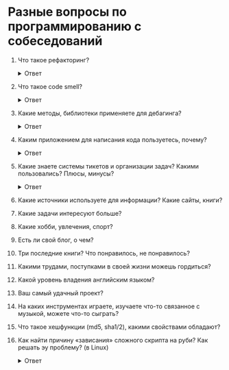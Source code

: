 # Разные вопросы по программированию с собеседований

1. Что такое рефакторинг?

    <details>
      <summary>Ответ</summary>
      Рефакторинг представляет собой процесс такого изменения программной системы, при котором не меняется внешнее поведение кода, но улучшается его внутренняя структура. Это способ систематического приведения кода в порядок, при котором шансы появления новых ошибок минимальны.

      В сущности, при проведении рефакторинга кода вы улучшаете его дизайн уже после того, как он написан.
    </details>

1. Что такое code smell?

    <details>
      <summary>Ответ</summary>
      Термин, обозначающий код с признаками (запахами) проблем в системе. Это могут быть: дублирование кода, длинный метод, большой класс, длинный список параметров, расходящиеся модификации, операторы типа switch, ленивый класс, временное поле, отказ от наследства

      https://ru.wikipedia.org/wiki/%D0%9A%D0%BE%D0%B4_%D1%81_%D0%B7%D0%B0%D0%BF%D0%B0%D1%88%D0%BA%D0%BE%D0%BC#%D0%92%D1%80%D0%B5%D0%BC%D0%B5%D0%BD%D0%BD%D0%BE%D0%B5_%D0%BF%D0%BE%D0%BB%D0%B5
    </details>

1. Какие методы, библиотеки применяете для дебагинга?

    <details>
      <summary>Ответ</summary>
      
      * web-console
      * debugger
      * byebug
      * pry
    </details>

1. Каким приложением для написания кода пользуетесь, почему?

    <details>
      <summary>Ответ</summary>
      
      * Rubymine
      * Vscode
      * Sublime
      * Atom
    </details>

1. Какие знаете системы тикетов и организации задач? Какими пользовались? Плюсы, минусы?

    <details>
      <summary>Ответ</summary>
      
      * jira,
      * pivotaltrecker
      * redmine
    </details>

1. Какие источники используете для информации? Какие сайты, книги?
1. Какие задачи интересуют больше?
1. Какие хобби, увлечения, спорт?
1. Есть ли свой блог, о чем?
1. Три последние книги? Что понравилось, не понравилось?
1. Какими трудами, поступками в своей жизни можешь гордиться?
1. Какой уровень владения английским языком?
1. Ваш самый удачный проект?
1. На каких инструментах играете, изучаете что-то связанное с музыкой, можете что-то сыграть?
1. Что такое хешфункции (md5, sha1/2), какими свойствами обладают?

1. Как найти причину «зависания» сложного скрипта на руби? Как решать эу проблему? (в Linux)

    <details>
      <summary>Ответ</summary>
      
      * Изучить условия воспроизведения проблемы (в каком окружении и как запускается скрипт).
      * Изучить код скрипта, добавить где нужно побольше логов.
      * Локализовать место (места) зависания.
      * Сформировать список гипотез "почему именно тут зависает" и отработать их по порядку.
      * проанализировать дисковую и сетевую активость скрипта спец. утилитами, попробовать разные версии руби, другую ОС, внутри докера, профайлер — добавить по вкусу на любом шаге
    </details>